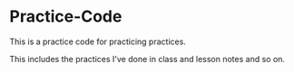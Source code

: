 Practice-Code
=============

This is a practice code for practicing practices.

This includes the practices I've done in class and lesson notes and so on.
